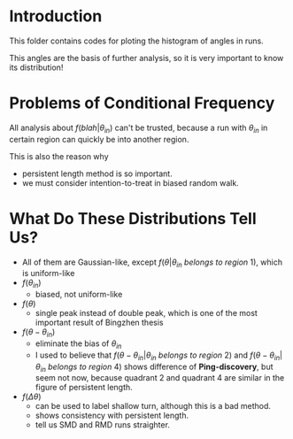 # Introduction

This folder contains codes for ploting the histogram of angles in runs.

This angles are the basis of further analysis, so it is very important to know its distribution!



# Problems of Conditional Frequency

All analysis about $f(blah|\theta_{in})$ can't be trusted, because a run with $\theta_{in}$ in certain region can quickly be into another region.

This is also the reason why

* persistent length method is so important.
* we must consider intention-to-treat in biased random walk.



# What Do These Distributions Tell Us?

* All of them are Gaussian-like, except $f(\theta|\theta_{in} \ belongs \ to \ region \ 1)$, which is uniform-like
* $f(\theta_{in})$
  * biased, not uniform-like
* $f(\theta)$
  * single peak instead of double peak, which is one of the most important result of Bingzhen thesis
* $f(\theta - \theta_{in})$
  * eliminate the bias of $\theta_{in}$
  * I used to believe that $f(\theta - \theta_{in}| \theta_{in} \ belongs \ to \ region \ 2)$ and $f(\theta - \theta_{in}| \theta_{in} \ belongs \ to \ region \ 4)$ shows difference of **Ping-discovery**, but seem not now, because quadrant 2 and quadrant 4 are similar in the figure of persistent length.
* $f(\Delta \theta)$
  * can be used to label shallow turn, although this is a bad method.
  * shows consistency with persistent length.
  * tell us SMD and RMD runs straighter.

